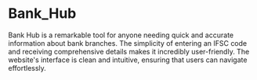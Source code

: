 # Bank_Hub
Bank Hub is a remarkable tool for anyone needing quick and accurate information about bank branches. The simplicity of entering an IFSC code and receiving comprehensive details makes it incredibly user-friendly. The website's interface is clean and intuitive, ensuring that users can navigate effortlessly.
